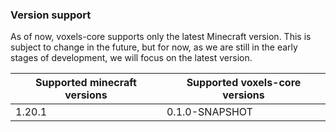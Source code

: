 ### Version support

As of now, voxels-core supports only the latest Minecraft version. This is subject to change in the future, but for now,
as we are still in the early stages of development, we will focus on the latest version.

| Supported minecraft versions | Supported voxels-core versions |
|------------------------------|--------------------------------|
| 1.20.1                       | 0.1.0-SNAPSHOT                 |
